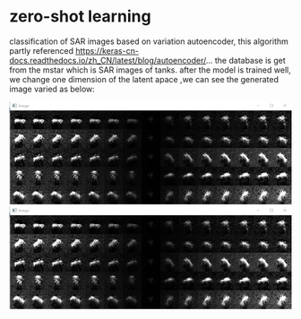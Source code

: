 # zero-shot learning 
 classification of SAR images based on variation autoencoder, this algorithm partly referenced https://keras-cn-docs.readthedocs.io/zh_CN/latest/blog/autoencoder/...
the database is get from the mstar which is SAR images of tanks. after the model is trained well, we change one dimension of the latent apace ,we can see the generated image varied as below:

![image](images/mmexport1564672891366.jpg)
![image](images/mmexport1564729103814.jpg)
